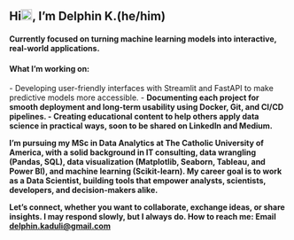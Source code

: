 <h2 align="left">Hi<img src = "https://raw.githubusercontent.com/MartinHeinz/MartinHeinz/master/wave.gif" width="20px">, I’m<strong  width="15 px"color="blue"> Delphin K.(he/him) </strong></h2>
<h4 align="left"> Currently focused on turning machine learning models into interactive, real-world applications.</h4>

<h4> What I’m working on: </h4>
  - <b></b>Developing user-friendly interfaces</b> with Streamlit and FastAPI to make predictive models more accessible.
  - <b>Documenting each project  for smooth deployment and long-term usability using Docker, Git, and CI/CD pipelines.
  - <b> Creating educational content to help others apply data science in practical ways, soon to be shared on LinkedIn and Medium.

I’m pursuing my MSc in Data Analytics at The Catholic University of America, with a solid background in IT consulting, data wrangling (Pandas, SQL), data visualization (Matplotlib, Seaborn, Tableau, and Power BI), and machine learning (Scikit-learn). My career goal is to work as a **Data Scientist**, building tools that empower analysts, scientists, developers, and decision-makers alike.

Let’s connect, whether you want to collaborate, exchange ideas, or share insights. I may respond slowly, but I always do.
How to reach me: Email delphin.kaduli@gmail.com

<!-- ### My Stats ->
<!-- ![DelphinKdl's GitHub stats](https://github-readme-stats.vercel.app/api?username=DelphinKdl&theme=transparent&show_icons=true) ->
